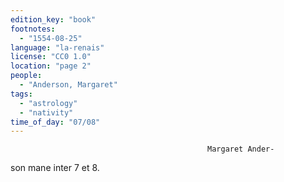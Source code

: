 ```yaml
---
edition_key: "book"
footnotes:
  - "1554-08-25"
language: "la-renais"
license: "CC0 1.0"
location: "page 2"
people:
  - "Anderson, Margaret"
tags:
  - "astrology"
  - "nativity"
time_of_day: "07/08"
---
```

                                                Margaret Ander-
son mane inter 7 et 8.
